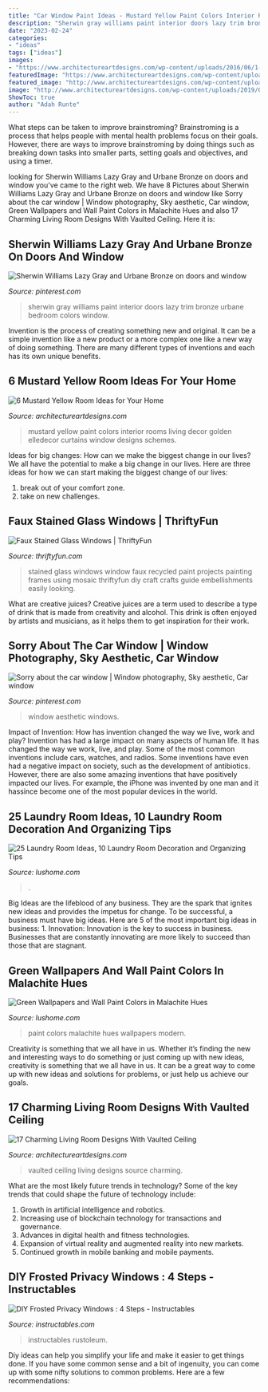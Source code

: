 ```yaml
---
title: "Car Window Paint Ideas - Mustard Yellow Paint Colors Interior Rooms Living Decor Golden Elledecor Curtains Window Designs Schemes"
description: "Sherwin gray williams paint interior doors lazy trim bronze urbane bedroom colors window"
date: "2023-02-24"
categories:
- "ideas"
tags: ["ideas"]
images:
- "https://www.architectureartdesigns.com/wp-content/uploads/2016/06/1-16.jpg"
featuredImage: "https://www.architectureartdesigns.com/wp-content/uploads/2016/06/1-16.jpg"
featured_image: "http://www.architectureartdesigns.com/wp-content/uploads/2019/04/golden-window.jpg"
image: "http://www.architectureartdesigns.com/wp-content/uploads/2019/04/golden-window.jpg"
ShowToc: true
author: "Adah Runte"
---
```



What steps can be taken to improve brainstroming?
Brainstroming is a process that helps people with mental health problems focus on their goals. However, there are ways to improve brainstroming by doing things such as breaking down tasks into smaller parts, setting goals and objectives, and using a timer.

	

		
looking for Sherwin Williams Lazy Gray and Urbane Bronze on doors and window you've came to the right web. We have 8 Pictures about Sherwin Williams Lazy Gray and Urbane Bronze on doors and window like Sorry about the car window | Window photography, Sky aesthetic, Car window, Green Wallpapers and Wall Paint Colors in Malachite Hues and also 17 Charming Living Room Designs With Vaulted Ceiling. Here it is:
		
    
## Sherwin Williams Lazy Gray And Urbane Bronze On Doors And Window

<img loading=lazy src="https://i.pinimg.com/736x/00/03/52/0003523494cfeee82265b4d5f46ed94e.jpg" onerror="this.onerror=null;this.src='https://tse3.mm.bing.net/th?id=OIP.AfjnsvgnG8Onk7oYCVs1AwHaJ3&amp;pid=15.1';" alt="Sherwin Williams Lazy Gray and Urbane Bronze on doors and window">

_Source: pinterest.com_

>sherwin gray williams paint interior doors lazy trim bronze urbane bedroom colors window. 

	

Invention is the process of creating something new and original. It can be a simple invention like a new product or a more complex one like a new way of doing something. There are many different types of inventions and each has its own unique benefits.

    
## 6 Mustard Yellow Room Ideas For Your Home

<img loading=lazy src="http://www.architectureartdesigns.com/wp-content/uploads/2019/04/golden-window.jpg" onerror="this.onerror=null;this.src='https://tse3.mm.bing.net/th?id=OIP.2JB4NItjd399CBYIEjylGgHaLH&amp;pid=15.1';" alt="6 Mustard Yellow Room Ideas for Your Home">

_Source: architectureartdesigns.com_

>mustard yellow paint colors interior rooms living decor golden elledecor curtains window designs schemes. 

	

Ideas for big changes: How can we make the biggest change in our lives?
We all have the potential to make a big change in our lives. Here are three ideas for how we can start making the biggest change of our lives:
1. break out of your comfort zone.
2. take on new challenges.

    
## Faux Stained Glass Windows | ThriftyFun

<img loading=lazy src="http://img.thrfun.com/img/012/963/faux_stained_glass_window_3_l.jpg" onerror="this.onerror=null;this.src='https://tse4.mm.bing.net/th?id=OIP.T5SSb2ltijQxUkGg4VBm3gHaF3&amp;pid=15.1';" alt="Faux Stained Glass Windows | ThriftyFun">

_Source: thriftyfun.com_

>stained glass windows window faux recycled paint projects painting frames using mosaic thriftyfun diy craft crafts guide embellishments easily looking. 

	

What are creative juices?
Creative juices are a term used to describe a type of drink that is made from creativity and alcohol. This drink is often enjoyed by artists and musicians, as it helps them to get inspiration for their work.

    
## Sorry About The Car Window | Window Photography, Sky Aesthetic, Car Window

<img loading=lazy src="https://i.pinimg.com/736x/67/f7/f0/67f7f08912543cf7756be2c147b4db7b.jpg" onerror="this.onerror=null;this.src='https://tse3.mm.bing.net/th?id=OIP.xSn2ajB3JPQgD8gUfz6GKQHaJ3&amp;pid=15.1';" alt="Sorry about the car window | Window photography, Sky aesthetic, Car window">

_Source: pinterest.com_

>window aesthetic windows. 

	

Impact of Invention: How has invention changed the way we live, work and play?
Invention has had a large impact on many aspects of human life. It has changed the way we work, live, and play. Some of the most common inventions include cars, watches, and radios. Some inventions have even had a negative impact on society, such as the development of antibiotics. However, there are also some amazing inventions that have positively impacted our lives. For example, the iPhone was invented by one man and it hassince become one of the most popular devices in the world.

    
## 25 Laundry Room Ideas, 10 Laundry Room Decoration And Organizing Tips

<img loading=lazy src="http://www.lushome.com/wp-content/uploads/2013/05/laundry-room-design-decoration-ideas-14.jpg" onerror="this.onerror=null;this.src='https://tse2.mm.bing.net/th?id=OIP.bjPgXdWB1Y6xVMftox1ZDwAAAA&amp;pid=15.1';" alt="25 Laundry Room Ideas, 10 Laundry Room Decoration and Organizing Tips">

_Source: lushome.com_

>. 

	

Big Ideas are the lifeblood of any business. They are the spark that ignites new ideas and provides the impetus for change. To be successful, a business must have big ideas. Here are 5 of the most important big ideas in business: 1. Innovation: Innovation is the key to success in business. Businesses that are constantly innovating are more likely to succeed than those that are stagnant. 
    
## Green Wallpapers And Wall Paint Colors In Malachite Hues

<img loading=lazy src="https://www.lushome.com/wp-content/uploads/2015/04/modern-wall-design-malachite-green-color-14.jpg" onerror="this.onerror=null;this.src='https://tse4.mm.bing.net/th?id=OIP.n3A_grlW54LcezHxTCOeFAHaKA&amp;pid=15.1';" alt="Green Wallpapers and Wall Paint Colors in Malachite Hues">

_Source: lushome.com_

>paint colors malachite hues wallpapers modern. 

	

Creativity is something that we all have in us. Whether it’s finding the new and interesting ways to do something or just coming up with new ideas, creativity is something that we all have in us. It can be a great way to come up with new ideas and solutions for problems, or just help us achieve our goals.

    
## 17 Charming Living Room Designs With Vaulted Ceiling

<img loading=lazy src="https://www.architectureartdesigns.com/wp-content/uploads/2016/06/1-16.jpg" onerror="this.onerror=null;this.src='https://tse2.mm.bing.net/th?id=OIP.lbndGVBOIkhHKfiaXYYOEAHaJt&amp;pid=15.1';" alt="17 Charming Living Room Designs With Vaulted Ceiling">

_Source: architectureartdesigns.com_

>vaulted ceiling living designs source charming. 

	

What are the most likely future trends in technology?
Some of the key trends that could shape the future of technology include: 
1. Growth in artificial intelligence and robotics. 
2. Increasing use of blockchain technology for transactions and governance. 
3. Advances in digital health and fitness technologies. 
4. Expansion of virtual reality and augmented reality into new markets. 
5. Continued growth in mobile banking and mobile payments.

    
## DIY Frosted Privacy Windows : 4 Steps - Instructables

<img loading=lazy src="https://content.instructables.com/ORIG/FVC/0XC3/HKVLM6M4/FVC0XC3HKVLM6M4.jpg?auto=webp&amp;frame=1" onerror="this.onerror=null;this.src='https://tse4.mm.bing.net/th?id=OIP.-1KU2lsROtxJNySlYrvVwQHaJ6&amp;pid=15.1';" alt="DIY Frosted Privacy Windows : 4 Steps - Instructables">

_Source: instructables.com_

>instructables rustoleum. 

	

Diy ideas can help you simplify your life and make it easier to get things done. If you have some common sense and a bit of ingenuity, you can come up with some nifty solutions to common problems. Here are a few recommendations: 

